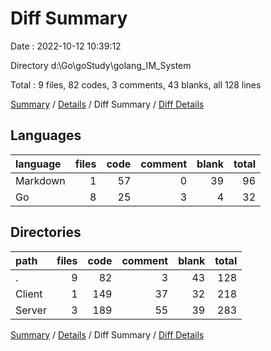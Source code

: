 # Diff Summary

Date : 2022-10-12 10:39:12

Directory d:\\Go\\goStudy\\golang_IM_System

Total : 9 files,  82 codes, 3 comments, 43 blanks, all 128 lines

[Summary](results.md) / [Details](details.md) / Diff Summary / [Diff Details](diff-details.md)

## Languages
| language | files | code | comment | blank | total |
| :--- | ---: | ---: | ---: | ---: | ---: |
| Markdown | 1 | 57 | 0 | 39 | 96 |
| Go | 8 | 25 | 3 | 4 | 32 |

## Directories
| path | files | code | comment | blank | total |
| :--- | ---: | ---: | ---: | ---: | ---: |
| . | 9 | 82 | 3 | 43 | 128 |
| Client | 1 | 149 | 37 | 32 | 218 |
| Server | 3 | 189 | 55 | 39 | 283 |

[Summary](results.md) / [Details](details.md) / Diff Summary / [Diff Details](diff-details.md)